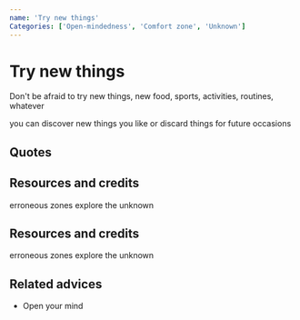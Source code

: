 ```yaml
---
name: 'Try new things'
Categories: ['Open-mindedness', 'Comfort zone', 'Unknown']
---
```

# Try new things

Don't be afraid to try new things, new food, sports, activities, routines, whatever

you can discover new things you like or discard things for future occasions



## Quotes

## Resources and credits

erroneous zones explore the unknown

## Resources and credits

erroneous zones explore the unknown

## Related advices

- Open your mind
